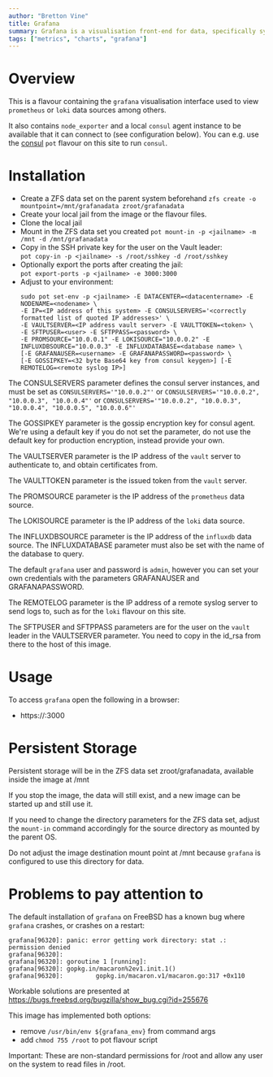```yaml
---
author: "Bretton Vine"
title: Grafana 
summary: Grafana is a visualisation front-end for data, specifically system metrics.
tags: ["metrics", "charts", "grafana"]
---
```


# Overview

This is a flavour containing the ```grafana``` visualisation interface used to view ```prometheus``` or ```loki``` data sources among others.

It also contains ```node_exporter``` and a local ```consul``` agent instance to be available that it can connect to (see configuration below). You can e.g. use the [consul](https://potluck.honeyguide.net/blog/consul/) ```pot``` flavour on this site to run ```consul```.

# Installation

* Create a ZFS data set on the parent system beforehand
  ```zfs create -o mountpoint=/mnt/grafanadata zroot/grafanadata```
* Create your local jail from the image or the flavour files. 
* Clone the local jail
* Mount in the ZFS data set you created
  ```pot mount-in -p <jailname> -m /mnt -d /mnt/grafanadata```
* Copy in the SSH private key for the user on the Vault leader:    
  ```pot copy-in -p <jailname> -s /root/sshkey -d /root/sshkey```
* Optionally export the ports after creating the jail:     
  ```pot export-ports -p <jailname> -e 3000:3000```
* Adjust to your environment:    
  ```
  sudo pot set-env -p <jailname> -E DATACENTER=<datacentername> -E NODENAME=<nodename> \
  -E IP=<IP address of this system> -E CONSULSERVERS='<correctly formatted list of quoted IP addresses>' \
  -E VAULTSERVER=<IP address vault server> -E VAULTTOKEN=<token> \
  -E SFTPUSER=<user> -E SFTPPASS=<password> \
  -E PROMSOURCE="10.0.0.1" -E LOKISOURCE="10.0.0.2" -E INFLUXDBSOURCE="10.0.0.3" -E INFLUXDATABASE=<database name> \
  [-E GRAFANAUSER=<username> -E GRAFANAPASSWORD=<password> \ 
  [-E GOSSIPKEY=<32 byte Base64 key from consul keygen>] [-E REMOTELOG=<remote syslog IP>]
  ```

The CONSULSERVERS parameter defines the consul server instances, and must be set as ```CONSULSERVERS='"10.0.0.2"'``` or ```CONSULSERVERS='"10.0.0.2", "10.0.0.3", "10.0.0.4"'``` or ```CONSULSERVERS='"10.0.0.2", "10.0.0.3", "10.0.0.4", "10.0.0.5", "10.0.0.6"'```

The GOSSIPKEY parameter is the gossip encryption key for consul agent. We're using a default key if you do not set the parameter, do not use the default key for production encryption, instead provide your own.

The VAULTSERVER parameter is the IP address of the ```vault``` server to authenticate to, and obtain certificates from.

The VAULTTOKEN parameter is the issued token from the ```vault``` server.

The PROMSOURCE parameter is the IP address of the ```prometheus``` data source.

The LOKISOURCE parameter is the IP address of the ```loki``` data source.

The INFLUXDBSOURCE parameter is the IP address of the ```influxdb``` data source. The INFLUXDATABASE parameter must also be set with the name of the database to query.

The default ```grafana``` user and password is ```admin```, however you can set your own credentials with the parameters GRAFANAUSER and GRAFANAPASSWORD.

The REMOTELOG parameter is the IP address of a remote syslog server to send logs to, such as for the ```loki``` flavour on this site.

The SFTPUSER and SFTPPASS parameters are for the user on the ```vault``` leader in the VAULTSERVER parameter. You need to copy in the id_rsa from there to the host of this image.

# Usage

To access ```grafana``` open the following in a browser:
* https://<grafana-host>:3000

# Persistent Storage
Persistent storage will be in the ZFS data set zroot/grafanadata, available inside the image at /mnt

If you stop the image, the data will still exist, and a new image can be started up and still use it.

If you need to change the directory parameters for the ZFS data set, adjust the ```mount-in``` command accordingly for the source directory as mounted by the parent OS.

Do not adjust the image destination mount point at /mnt because ```grafana``` is configured to use this directory for data.

# Problems to pay attention to
The default installation of ```grafana``` on FreeBSD has a known bug where ```grafana``` crashes, or crashes on a restart:
```
grafana[96320]: panic: error getting work directory: stat .: permission denied
grafana[96320]: 
grafana[96320]: goroutine 1 [running]:
grafana[96320]: gopkg.in/macaron%2ev1.init.1()
grafana[96320]:         gopkg.in/macaron.v1/macaron.go:317 +0x110
```

Workable solutions are presented at https://bugs.freebsd.org/bugzilla/show_bug.cgi?id=255676

This image has implemented both options:
* remove ```/usr/bin/env ${grafana_env}``` from command args
* add ```chmod 755 /root``` to pot flavour script

Important: These are non-standard permissions for /root and allow any user on the system to read files in /root.
